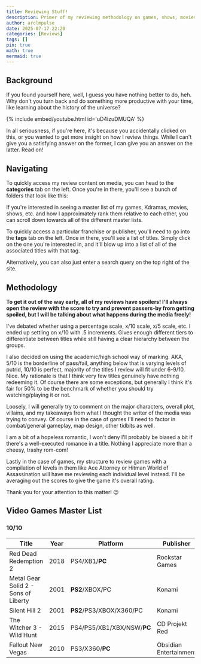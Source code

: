 ```yaml
---
title: Reviewing Stuff!
description: Primer of my reviewing methodology on games, shows, movies, and ranked lists of the media I review!
author: arclmpulse
date: 2025-07-17 22:20
categories: [Reviews]
tags: []
pin: true
math: true
mermaid: true
---
```


## Background

If you found yourself here, well, I guess you have nothing better to do, heh. Why don't you turn back and do something more productive with your time, like learning about the history of the universe?

{% include embed/youtube.html id='uD4izuDMUQA' %}

In all seriousness, if you're here, it's because you accidentally clicked on this, or you wanted to get more insight on how I review things. While I can't give you a satisfying answer on the former, I can give you an answer on the latter. Read on!

## Navigating

To quickly access my review content on media, you can head to the **categories** tab on the left. Once you're in there, you'll see a bunch of folders that look like this:

If you're interested in seeing a master list of my games, Kdramas, movies, shows, etc. and how I approximately rank them relative to each other, you can scroll down towards all of the different master lists.

To quickly access a particular franchise or publisher, you'll need to go into the **tags** tab on the left. Once in there, you'll see a list of titles. Simply click on the one you're interested in, and it'll blow up into a list of all of the associated titles with that tag.

Alternatively, you can also just enter a search query on the top right of the site.

## Methodology

**To get it out of the way early, all of my reviews have spoilers! I'll always open the review with the score to try and prevent passers-by from getting spoiled, but I will be talking about what happens during the media freely!**

I've debated whether using a percentage scale, x/10 scale, x/5 scale, etc. I ended up settling on x/10 with .5 increments. Gives enough different tiers to differentiate between titles while still having a clear hierarchy between the groups.

I also decided on using the academic/high school way of marking. AKA, 5/10 is the borderline of pass/fail, anything below that is varying levels of putrid, 10/10 is perfect, majority of the titles I review will fit under 6-9/10. Nice. My rationale is that I think very few titles genuinely have nothing redeeming it. Of course there are some exceptions, but generally I think it's fair for 50% to be the benchmark of whether you should try watching/playing it or not.

Loosely, I will generally try to comment on the major characters, overall plot, villains, and my takeaways from what I thought the writer of the media was trying to convey. Of course in the case of games I'll need to factor in combat/general gameplay, map design, other tidbits as well.

I am a bit of a hopeless romantic, I won't deny I'll probably be biased a bit if there's a well-executed romance in a title. Nothing I appreciate more than a cheesy, trashy rom-com!

Lastly in the case of games, my structure to review games with a compilation of levels in them like Ace Attorney or Hitman World of Assassination will have me reviewing each individual level instead. I'll be averaging out the scores to give the game it's overall rating.

Thank you for your attention to this matter! 😉

## Video Games Master List

### 10/10

| Title                                | Year | Platform                   | Publisher              |
| ------------------------------------ | ---- | -------------------------- | ---------------------- |
| Red Dead Redemption 2                | 2018 | PS4/XB1/**PC**             | Rockstar Games         |
| Metal Gear Solid 2 - Sons of Liberty | 2001 | **PS2**/XBOX/PC            | Konami                 |
| Silent Hill 2                        | 2001 | **PS2**/PS3/XBOX/X360/PC   | Konami                 |
| The Witcher 3 - Wild Hunt            | 2015 | PS4/PS5/XB1/XBX/NSW/**PC** | CD Projekt Red         |
| Fallout New Vegas                    | 2010 | PS3/X360/**PC**            | Obsidian Entertainment |
